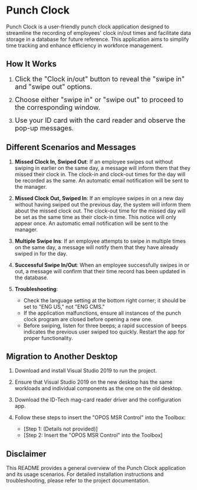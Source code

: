 # Punch Clock

Punch Clock is a user-friendly punch clock application designed to streamline the recording of employees' clock in/out times and facilitate data storage in a database for future reference. This application aims to simplify time tracking and enhance efficiency in workforce management.

## How It Works

1. <span style="font-size: 18px;">Click the "Clock in/out" button to reveal the "swipe in" and "swipe out" options.</span>

2. <span style="font-size: 18px;">Choose either "swipe in" or "swipe out" to proceed to the corresponding window.</span>

3. <span style="font-size: 18px;">Use your ID card with the card reader and observe the pop-up messages.</span>

## Different Scenarios and Messages

1. **Missed Clock In, Swiped Out**: If an employee swipes out without swiping in earlier on the same day, a message will inform them that they missed their clock in. The clock-in and clock-out times for the day will be recorded as the same. An automatic email notification will be sent to the manager.

2. **Missed Clock Out, Swiped In**: If an employee swipes in on a new day without having swiped out the previous day, the system will inform them about the missed clock out. The clock-out time for the missed day will be set as the same time as their clock-in time. This notice will only appear once. An automatic email notification will be sent to the manager.

3. **Multiple Swipe Ins**: If an employee attempts to swipe in multiple times on the same day, a message will notify them that they have already swiped in for the day.

4. **Successful Swipe In/Out**: When an employee successfully swipes in or out, a message will confirm that their time record has been updated in the database.

5. **Troubleshooting**:
   - Check the language setting at the bottom right corner; it should be set to "ENG US," not "ENG CMS."
   - If the application malfunctions, ensure all instances of the punch clock program are closed before opening a new one.
   - Before swiping, listen for three beeps; a rapid succession of beeps indicates the previous user swiped too quickly. Restart the app for proper functionality.

## Migration to Another Desktop

1. Download and install Visual Studio 2019 to run the project.

2. Ensure that Visual Studio 2019 on the new desktop has the same workloads and individual components as the one on the old desktop.

3. Download the ID-Tech mag-card reader driver and the configuration app.

4. Follow these steps to insert the "OPOS MSR Control" into the Toolbox:

   - [Step 1: (Details not provided)]
   - [Step 2: Insert the "OPOS MSR Control" into the Toolbox]

## Disclaimer

This README provides a general overview of the Punch Clock application and its usage scenarios. For detailed installation instructions and troubleshooting, please refer to the project documentation.
